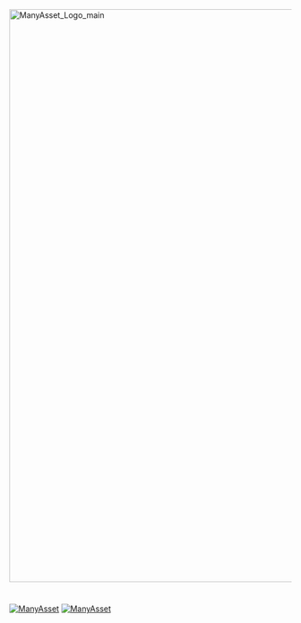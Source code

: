 <img width="5000" height="1024" alt="ManyAsset_Logo_main" src="https://github.com/user-attachments/assets/90102106-9afe-4ed9-9f95-45a892d655f0" />



#

[![ManyAsset](https://img.shields.io/discord/585171589750849538?color=%23FF8711&label=ManyAsset&logo=discord&logoColor=%23FFFFFF)](https://discord.gg/v2TWkeR)
[![ManyAsset](https://img.shields.io/youtube/channel/subscribers/UCQLUoUspSxbTKnhfc6ox03w?style=flat&logo=youtube&label=ManyAsset&color=fb0335
)](https://www.youtube.com/@ManyAsset)
